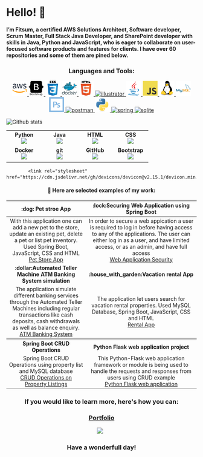 # Hello! 👋
#### I’m Fitsum, a certified AWS Solutions Architect, Software developer, Scrum Master, Full Stack Java Developer, and SharePoint developer with skills in Java, Python and JavaScript, who is eager to collaborate on user-focused software products and features for clients. I have over 60 repositories and some of them are pined below.
<!--
**fitsumtsehay/fitsumtsehay** is a ✨ _special_ ✨ repository because its `README.md` (this file) appears on your GitHub profile.

Here are some ideas to get you started:

- 🔭 I’m 
- 🌱 I’m currently learning ...
- 👯 I’m looking to collaborate on ...
- 🤔 I’m looking for help with ...
- 💬 Ask me about ...
- 📫 How to reach me: ...
- 😄 Pronouns: ...
- ⚡ Fun fact: ...
-->
<p align="center">
</p>


<h3 align="center">Languages and Tools:</h3>
<p align="center"> <a href="https://aws.amazon.com" target="_blank" rel="noreferrer"> <img src="https://raw.githubusercontent.com/devicons/devicon/master/icons/amazonwebservices/amazonwebservices-original-wordmark.svg" alt="aws" width="40" height="40"/> </a> <a href="https://getbootstrap.com" target="_blank" rel="noreferrer"> <img src="https://raw.githubusercontent.com/devicons/devicon/master/icons/bootstrap/bootstrap-plain-wordmark.svg" alt="bootstrap" width="40" height="40"/> </a> <a href="https://www.w3schools.com/css/" target="_blank" rel="noreferrer"> <img src="https://raw.githubusercontent.com/devicons/devicon/master/icons/css3/css3-original-wordmark.svg" alt="css3" width="40" height="40"/> </a> <a href="https://www.docker.com/" target="_blank" rel="noreferrer"> <img src="https://raw.githubusercontent.com/devicons/devicon/master/icons/docker/docker-original-wordmark.svg" alt="docker" width="40" height="40"/> </a> <a href="https://www.w3.org/html/" target="_blank" rel="noreferrer"> <img src="https://raw.githubusercontent.com/devicons/devicon/master/icons/html5/html5-original-wordmark.svg" alt="html5" width="40" height="40"/> </a> <a href="https://www.adobe.com/in/products/illustrator.html" target="_blank" rel="noreferrer"> <img src="https://www.vectorlogo.zone/logos/adobe_illustrator/adobe_illustrator-icon.svg" alt="illustrator" width="40" height="40"/> </a> <a href="https://www.java.com" target="_blank" rel="noreferrer"> <img src="https://raw.githubusercontent.com/devicons/devicon/master/icons/java/java-original.svg" alt="java" width="40" height="40"/> </a> <a href="https://developer.mozilla.org/en-US/docs/Web/JavaScript" target="_blank" rel="noreferrer"> <img src="https://raw.githubusercontent.com/devicons/devicon/master/icons/javascript/javascript-original.svg" alt="javascript" width="40" height="40"/> </a> <a href="https://www.linux.org/" target="_blank" rel="noreferrer"> <img src="https://raw.githubusercontent.com/devicons/devicon/master/icons/linux/linux-original.svg" alt="linux" width="40" height="40"/> </a> <a href="https://www.mysql.com/" target="_blank" rel="noreferrer"> <img src="https://raw.githubusercontent.com/devicons/devicon/master/icons/mysql/mysql-original-wordmark.svg" alt="mysql" width="40" height="40"/> </a> <a href="https://www.photoshop.com/en" target="_blank" rel="noreferrer"> <img src="https://raw.githubusercontent.com/devicons/devicon/master/icons/photoshop/photoshop-line.svg" alt="photoshop" width="40" height="40"/> </a> <a href="https://postman.com" target="_blank" rel="noreferrer"> <img src="https://www.vectorlogo.zone/logos/getpostman/getpostman-icon.svg" alt="postman" width="40" height="40"/> </a> <a href="https://www.python.org" target="_blank" rel="noreferrer"> <img src="https://raw.githubusercontent.com/devicons/devicon/master/icons/python/python-original.svg" alt="python" width="40" height="40"/> </a> <a href="https://spring.io/" target="_blank" rel="noreferrer"> <img src="https://www.vectorlogo.zone/logos/springio/springio-icon.svg" alt="spring" width="40" height="40"/> </a> <a href="https://www.sqlite.org/" target="_blank" rel="noreferrer"> <img src="https://www.vectorlogo.zone/logos/sqlite/sqlite-icon.svg" alt="sqlite" width="40" height="40"/> </a> </p>


![Github stats](https://github-readme-stats.vercel.app/api?username=fitsumtsehay&theme=highcontrast&show_icons=true&count_private=true)
<table width="320px">
    <tbody>
        <tr valign="top">
            <td width="80px" align="center">
            <span><strong>Python</strong></span><br>
            <img height="32px" src="https://cdn.jsdelivr.net/gh/devicons/devicon/icons/python/python-original.svg">
            </td>
            <td width="80px" align="center">
            <span><strong>Java</strong></span><br>
            <img height="32" src="https://cdn.jsdelivr.net/gh/devicons/devicon/icons/java/java-original.svg">
            </td>
            <td width="80px" align="center">
            <span><strong>HTML</strong></span><br>
            <img height="32" src="https://cdn.jsdelivr.net/gh/devicons/devicon/icons/html5/html5-original.svg">
            </td>
            <td width="80px" align="center">
            <span><strong>CSS</strong></span><br>
            <img height="32px" src="https://cdn.jsdelivr.net/gh/devicons/devicon/icons/css3/css3-original.svg">
            </td>
        </tr>
        <tr valign="top">
            <td width="80px" align="center">
            <span><strong>Docker</strong></span><br>
            <img height="32px" src="https://cdn.jsdelivr.net/gh/devicons/devicon/icons/docker/docker-original-wordmark.svg">
            </td>
            <td width="80px" align="center">
            <span><strong>git</strong></span><br>
            <img height="32px" src="https://cdn.jsdelivr.net/gh/devicons/devicon/icons/git/git-plain.svg">
            </td>
            <td width="80px" align="center">
            <span><strong>GitHub</strong></span><br>
            <img height="32px" src="https://cdn.jsdelivr.net/gh/devicons/devicon/icons/github/github-original.svg">
            <td width="80px" align="center">
            <span><strong>Bootstrap</strong></span><br>
            <img height="32px" src="https://cdn.jsdelivr.net/gh/devicons/devicon/icons/bootstrap/bootstrap-original.svg">
            </td>
        </tr>
    </tbody>
</table>


            <link rel="stylesheet" href="https://cdn.jsdelivr.net/gh/devicons/devicon@v2.15.1/devicon.min.css">
          

<h4 align="center">👯 Here are selected examples of my work:</h4>


<table>
    <thead>
    <tr>
        <th align="center"><strong><g-emoji class="g-emoji" alias="dash" fallback-src="">:dog:</g-emoji> Pet stroe App</strong></th>
        <th align="center"><strong><g-emoji class="g-emoji" alias="dash" fallback-src="">:lock:</g-emoji>Securing Web Application using Spring Boot</strong></th>
    </tr>
    </thead>
    <tbody>
    <tr>
    <td align="center"> With this application one can add a new pet to the store, update an existing pet, delete a pet or list pet inventory. Used Spring Boot, JavaScript, CSS and HTML <br><a href="https://github.com/fitsumtsehay/PetSmartProject" target="_blank">Pet Store App</a></td>
    <td align="center">In order to secure a web appication a user is required to log in before having access to any of the applications. The user can either log in as a user, and have limited access, or as an admin, and have full access <br><a href="https://github.com/fitsumtsehay/SpringBootLoginSecurityWithNavbar" target="_blank" rel="nofollow">Web Application Security</a></td>
    </tr>
    <tr>
    <td align="center"><strong><g-emoji class="g-emoji" alias="" fallback-src="">:dollar:</g-emoji>Automated Teller Machine ATM Banking System simulation</strong></td>
    <td align="center"><strong>:house_with_garden:</g-emoji>Vacation rental App</strong></td>
    </tr>
    <tr>
    <td align="center">The application simulate different banking services through the Automated Teller Machines including regular transactions like cash deposits, cash withdrawals as well as balance enquiry.<br><a href="https://github.com/fitsumtsehay/Spring-ATM-Final-" target="_blank" rel="nofollow">ATM Banking System</a></td>
    <td align="center">The application let users search for vacation rental properties. Used MySQL Database, Spring Boot, JavaScript, CSS and HTML  <a href="https://github.com/fitsumtsehay/jfwd-final-project" target="_blank" rel="nofollow"><br>Rental App</a></td>
    </tr>
    <tr>
    <th>Spring Boot CRUD Operations</th>
    <th>Python Flask web application project</th>
    </tr>
     <tr>
     <td align="center">Spring Boot CRUD Operations using property list and MySQL database<br> <a href="https://github.com/fitsumtsehay/PropertyList.git" target="_blank">CRUD Operations on Property Listings</a></td>
            <td align="center"> This Python-Flask web application framework or module is being used to handle the requests and responses from users using CRUD example <br><a href="https://github.com/fitsumtsehay/flask-python-project.git" target="_blank" rel="nofollow"> Python Flask web application</a></td>
        </tr>
    </tbody>
    </table>
       
    

<p align="center" dir="auto">
  <h3 align="center">If you would like to learn more, here's how you can:</h3>
</p>
<p align="center" dir="auto">
      <h3 align="center"><a href="https://portfolio-fitsum.netlify.app/"{:target="_blank rel="noopener"}>Portfolio</a></h3>   

   <p align="center" dir="auto">
    <a href="https://www.linkedin.com/in/fitsum-tsehay/" rel="nofollow"><img height="30" src="https://camo.githubusercontent.com/7a5da56a52ff887ab16885ccf2aac10214e90dbb87705a60fd8e04aa3e13354e/68747470733a2f2f6477676c6f676f2e636f6d2f77702d636f6e74656e742f75706c6f6164732f323032302f30362f4c696e6b6564696e5f73796d626f6c5f7472616e73706172656e742e706e67" data-canonical-src="https://dwglogo.com/wp-content/uploads/2020/06/Linkedin_symbol_transparent.png" style="max-width: 100%;"></a>&nbsp;&nbsp;  
   
</p>
</p>
<p align="center" dir="auto">
  <h3 align="center">Have a wonderfull day!</h3>
</p>
 </p>

